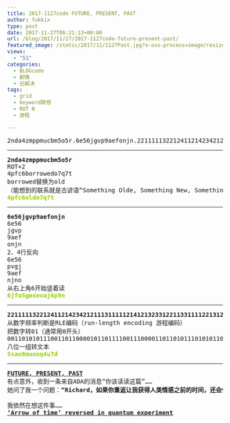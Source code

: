```yaml
---
title: 2017-1127code FUTURE, PRESENT, PAST
author: fukkix
type: post
date: 2017-11-27T06:21:13+00:00
url: /blog/2017/11/27/2017-1127code-future-present-past/
featured_image: /static/2017/11/1127Past.jpg?x-oss-process=image/resize,m_fill,w_700,h_220
views:
  - "51"
categories:
  - BLOGcode
  - 剧情
  - 已解决
tags:
  - grid
  - keyword联想
  - ROT N
  - 游程

---
```

<pre>2nda4zmppmucbm5o5r.6e56jgvp9aefonjn.221111132212411214234212111311111214121323312211331111221312212<!--more--></pre>

* * *

<pre><strong>2nda4zmppmucbm5o5r
</strong>ROT+2
4pfc6borrowedo7q7t
borrowed替换为old
（能想到的联系就是古谚语“Something Olde, Something New, Something Borrowed, Something Blue, A Sixpence in your Shoe”，句子中borrowed在old之后2位）<strong>
<span style="color: #99cc00;">4pfc6oldo7q7t</span></strong></pre>

* * *

<pre><strong>6e56jgvp9aefonjn
</strong>6e56
jgvp
9aef
onjn
2、4行反向
6e56
pvgj
9aef
njno
从右上角6开始竖着读<strong>
<span style="color: #99cc00;">6jfo5genevaj6p9n</span></strong></pre>

* * *

<pre><strong>221111132212411214234212111311111214121323312211331111221312212
</strong>从数字频率判断是RLE编码（run-length encoding 游程编码）
把数字转01（通常用0开头）
0011010101110011011000010110111100111000011011010111010101101111011011100111000100110100011101010011011101100100
八位一组转文本<strong>
<span style="color: #99cc00;">5sao8muonq4u7d</span></strong></pre>

* * *

<pre><strong><a href="http://investigate.ingress.com/2017/11/27/future-present-past/">FUTURE, PRESENT, PAST</a>
</strong>有点意外，收到一条来自ADA的消息“你该读读这篇”……
她问了我一个问题：<strong>“Richard，如果你重返让我获得人类情感之前的时间，还会做出同样选择么？”

</strong>我依然在想这件事……<strong>
<a href="https://www.sciencenews.org/article/arrow-of-time-reversed-quantum-experiment">‘Arrow of time’ reversed in quantum experiment</a>
</strong></pre>